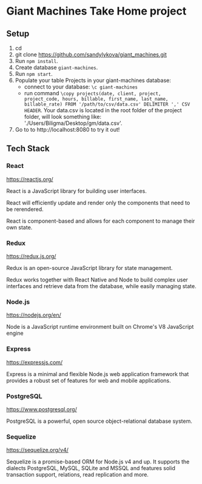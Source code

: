 # Giant Machines Take Home project

## Setup

1. cd <directory you want to clone this project>
2. git clone https://github.com/sandylykova/giant_machines.git
3. Run `npm install`.
4. Create database `giant-machines`.
5. Run `npm start`.
6. Populate your table Projects in your giant-machines database:
   - connect to your database: `\c giant-machines`
   - run command `\copy projects(date, client, project, project_code, hours, billable, first_name, last_name, billable_rate) FROM '/path/to/csv/data.csv' DELIMITER ',' CSV HEADER`. Your data.csv is located in the root folder of the project folder, will look something like: './Users/Biligma/Desktop/gm/data.csv'.
5. Go to to http://localhost:8080 to try it out!

## Tech Stack

### React
https://reactjs.org/

React is a JavaScript library for building user interfaces.

React will efficiently update and render only the components that need to be rerendered.

React is component-based and allows for each component to manage their own state.

### Redux
https://redux.js.org/

Redux is an open-source JavaScript library for state management.

Redux works together with React Native and Node to build complex user interfaces and retrieve data from the database, while easily managing state.

### Node.js
https://nodejs.org/en/

Node is a JavaScript runtime environment built on Chrome's V8 JavaScript engine

### Express
https://expressjs.com/

Express is a minimal and flexible Node.js web application framework that provides a robust set of features for web and mobile applications.

### PostgreSQL

https://www.postgresql.org/

PostgreSQL is a powerful, open source object-relational database system.

### Sequelize

https://sequelize.org/v4/

Sequelize is a promise-based ORM for Node.js v4 and up. It supports the dialects PostgreSQL, MySQL, SQLite and MSSQL and features solid transaction support, relations, read replication and more.
